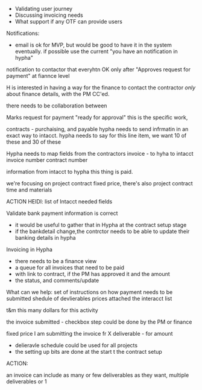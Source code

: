 
- Validating user journey
- Discussing invoicing needs
 - What support if any OTF can provide users

Notifications:
- email is ok for MVP, but would be good to have it in the system eventually. if possible use the current "you have an notification in hypha"

notification to contactor that everyhtn OK only after "Approves request for payment" at fiannce level

H is interested in having a way for the finance to contact the contractor *only* about finance details, *with* the PM CC'ed.

there needs to be collaboration between 


Marks request for payment "ready for approval"
this is the specific work, 

contracts - purchaising, and payable
hypha needs to send infrmatin in an exact way to intacct.
hypha needs to say for this line item, we want 10 of these and 30 of these

Hypha needs to map fields from the contractors invoice - to hyha to intacct
invoice number
contract number

information from intacct to hypha
this thing is paid.

we're focusing on project contract fixed price, there's also project contract time and materials

ACTION HEIDI: list of Intacct needed fields


Validate bank payment information is correct
- it would be useful to gather that in Hypha at the contract setup stage
- if the bankdetail change,the contrctor needs to be able to update their banking details in hypha


Invoicing in Hypha
- there needs to be a finance view
- a queue for all invoices that need to be paid
 - with link to contract, if the PM has approved it and the amount
 - the status, and comments/update


What can we help:
set of instructions on how payment needs to be submitted
shedule of devlierables
prices attached
the interacct list

t&m 
this many dollars for this activity

the invoice submitted - checkbox step could be done by the PM or finance

fixed price 
I am submitting the invoice fr X deliverable - for amount

- delieravle schedule could be used for all projects
- the setting up bits are done at the start t the contract setup

ACTION: 

an invoice can include as many or few deliverables as they want, multiple deliverables or 1
